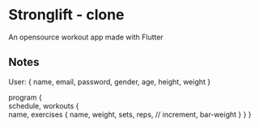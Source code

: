 # Stronglift - clone

An opensource workout app made with Flutter


## Notes


User: {
name, email, password, gender, age, height, weight
}


program {\
schedule,
workouts {\
name,
exercises { 
name, weight, sets, reps,
// increment, bar-weight
} } }